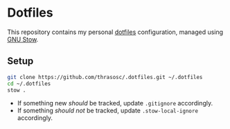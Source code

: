 # Dotfiles

This repository contains my personal [dotfiles](https://wiki.archlinux.org/title/Dotfiles) configuration, managed using [GNU Stow](https://www.gnu.org/software/stow/).

## Setup

```bash
git clone https://github.com/thrasosc/.dotfiles.git ~/.dotfiles
cd ~/.dotfiles
stow .
```

- If something new *should* be tracked, update `.gitignore` accordingly.
- If something *should not* be tracked, update `.stow-local-ignore` accordingly.
